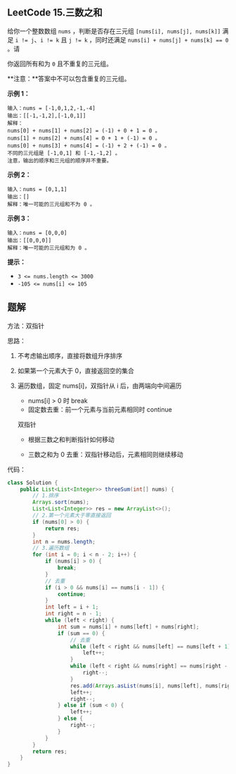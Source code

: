 ## LeetCode 15.三数之和

给你一个整数数组 `nums` ，判断是否存在三元组 `[nums[i], nums[j], nums[k]]` 满足 `i != j`、`i != k` 且 `j != k` ，同时还满足 `nums[i] + nums[j] + nums[k] == 0` 。请

你返回所有和为 `0` 且不重复的三元组。

**注意：**答案中不可以包含重复的三元组。

 

 

**示例 1：**

```
输入：nums = [-1,0,1,2,-1,-4]
输出：[[-1,-1,2],[-1,0,1]]
解释：
nums[0] + nums[1] + nums[2] = (-1) + 0 + 1 = 0 。
nums[1] + nums[2] + nums[4] = 0 + 1 + (-1) = 0 。
nums[0] + nums[3] + nums[4] = (-1) + 2 + (-1) = 0 。
不同的三元组是 [-1,0,1] 和 [-1,-1,2] 。
注意，输出的顺序和三元组的顺序并不重要。
```

**示例 2：**

```
输入：nums = [0,1,1]
输出：[]
解释：唯一可能的三元组和不为 0 。
```

**示例 3：**

```
输入：nums = [0,0,0]
输出：[[0,0,0]]
解释：唯一可能的三元组和为 0 。
```

 

**提示：**

- `3 <= nums.length <= 3000`
- `-105 <= nums[i] <= 105`



## 题解

方法：双指针

思路：

1. 不考虑输出顺序，直接将数组升序排序

2. 如果第一个元素大于 0，直接返回空的集合

3. 遍历数组，固定 nums[i]，双指针从 i 后，由两端向中间遍历

   - nums[i] > 0 时 break
   - 固定数去重：前一个元素与当前元素相同时 continue

   双指针

   - 根据三数之和判断指针如何移动

   - 三数之和为 0 去重：双指针移动后，元素相同则继续移动

代码：

```java
class Solution {
    public List<List<Integer>> threeSum(int[] nums) {
        // 1.排序
        Arrays.sort(nums);
        List<List<Integer>> res = new ArrayList<>();
        // 2.第一个元素大于零直接返回
        if (nums[0] > 0) {
            return res;
        }
        int n = nums.length;
        // 3.遍历数组
        for (int i = 0; i < n - 2; i++) {
            if (nums[i] > 0) {
                break;
            }
            // 去重
            if (i > 0 && nums[i] == nums[i - 1]) {
                continue;
            }
            int left = i + 1;
            int right = n - 1;
            while (left < right) {
                int sum = nums[i] + nums[left] + nums[right];
                if (sum == 0) {
                    // 去重
                    while (left < right && nums[left] == nums[left + 1]) {
                        left++;
                    }
                    while (left < right && nums[right] == nums[right - 1]) {
                        right--;
                    }
                    res.add(Arrays.asList(nums[i], nums[left], nums[right]));
                    left++;
                    right--;
                } else if (sum < 0) {
                    left++;
                } else {
                    right--;
                }
            }
        }
        return res;
    }
}
```


